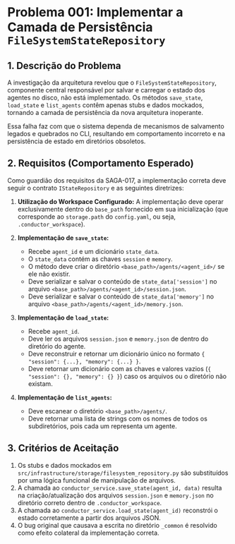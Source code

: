 # Problema 001: Implementar a Camada de Persistência `FileSystemStateRepository`

## 1. Descrição do Problema

A investigação da arquitetura revelou que o `FileSystemStateRepository`, componente central responsável por salvar e carregar o estado dos agentes no disco, não está implementado. Os métodos `save_state`, `load_state` e `list_agents` contêm apenas stubs e dados mockados, tornando a camada de persistência da nova arquitetura inoperante.

Essa falha faz com que o sistema dependa de mecanismos de salvamento legados e quebrados no CLI, resultando em comportamento incorreto e na persistência de estado em diretórios obsoletos.

## 2. Requisitos (Comportamento Esperado)

Como guardião dos requisitos da SAGA-017, a implementação correta deve seguir o contrato `IStateRepository` e as seguintes diretrizes:

1.  **Utilização do Workspace Configurado:** A implementação deve operar exclusivamente dentro do `base_path` fornecido em sua inicialização (que corresponde ao `storage.path` do `config.yaml`, ou seja, `.conductor_workspace`).

2.  **Implementação de `save_state`:**
    *   Recebe `agent_id` e um dicionário `state_data`.
    *   O `state_data` contém as chaves `session` e `memory`.
    *   O método deve criar o diretório `<base_path>/agents/<agent_id>/` se ele não existir.
    *   Deve serializar e salvar o conteúdo de `state_data['session']` no arquivo `<base_path>/agents/<agent_id>/session.json`.
    *   Deve serializar e salvar o conteúdo de `state_data['memory']` no arquivo `<base_path>/agents/<agent_id>/memory.json`.

3.  **Implementação de `load_state`:**
    *   Recebe `agent_id`.
    *   Deve ler os arquivos `session.json` e `memory.json` de dentro do diretório do agente.
    *   Deve reconstruir e retornar um dicionário único no formato `{ "session": {...}, "memory": {...} }`.
    *   Deve retornar um dicionário com as chaves e valores vazios (`{ "session": {}, "memory": {} }`) caso os arquivos ou o diretório não existam.

4.  **Implementação de `list_agents`:**
    *   Deve escanear o diretório `<base_path>/agents/`.
    *   Deve retornar uma lista de strings com os nomes de todos os subdiretórios, pois cada um representa um agente.

## 3. Critérios de Aceitação

1.  Os stubs e dados mockados em `src/infrastructure/storage/filesystem_repository.py` são substituídos por uma lógica funcional de manipulação de arquivos.
2.  A chamada ao `conductor_service.save_state(agent_id, data)` resulta na criação/atualização dos arquivos `session.json` e `memory.json` no diretório correto dentro de `.conductor_workspace`.
3.  A chamada ao `conductor_service.load_state(agent_id)` reconstrói o estado corretamente a partir dos arquivos JSON.
4.  O bug original que causava a escrita no diretório `_common` é resolvido como efeito colateral da implementação correta.
